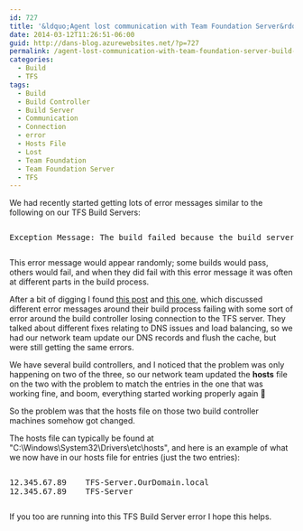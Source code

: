 ```yaml
---
id: 727
title: '&ldquo;Agent lost communication with Team Foundation Server&rdquo; TFS Build Server Error'
date: 2014-03-12T11:26:51-06:00
guid: http://dans-blog.azurewebsites.net/?p=727
permalink: /agent-lost-communication-with-team-foundation-server-build-server-error/
categories:
  - Build
  - TFS
tags:
  - Build
  - Build Controller
  - Build Server
  - Communication
  - Connection
  - error
  - Hosts File
  - Lost
  - Team Foundation
  - Team Foundation Server
  - TFS
---
```

We had recently started getting lots of error messages similar to the following on our TFS Build Servers:

<div id="scid:C89E2BDB-ADD3-4f7a-9810-1B7EACF446C1:1d42ef9f-955d-4299-8f37-e99e9b4e06b4" class="wlWriterEditableSmartContent" style="float: none; padding-bottom: 0px; padding-top: 0px; padding-left: 0px; margin: 0px; display: inline; padding-right: 0px">
  <pre style=white-space:normal>

  <pre class="brush: plain; pad-line-numbers: true; title: ; notranslate" title="">
Exception Message: The build failed because the build server that hosts build agent TFS-BuildController001 - Agent4 lost communication with Team Foundation Server. (type FaultException`1)
</pre>
</div>

This error message would appear randomly; some builds would pass, others would fail, and when they did fail with this error message it was often at different parts in the build process.

After a bit of digging I found [this post](http://social.technet.microsoft.com/Forums/windowsserver/en-US/cd99a033-e787-4b7a-9a50-8e02af8d7047/visual-studio-keeps-losing-connection-to-team-foundation-server?forum=winservergen) and [this one](http://social.msdn.microsoft.com/Forums/vstudio/en-US/6d33f92e-2a61-4584-976e-3c865cdde72c/tfs-2010-sp1-build-process-fails-with-team-foundation-services-are-not-available-from-server?forum=tfsbuild), which discussed different error messages around their build process failing with some sort of error around the build controller losing connection to the TFS server. They talked about different fixes relating to DNS issues and load balancing, so we had our network team update our DNS records and flush the cache, but were still getting the same errors.

We have several build controllers, and I noticed that the problem was only happening on two of the three, so our network team updated the **hosts** file on the two with the problem to match the entries in the one that was working fine, and boom, everything started working properly again 🙂

So the problem was that the hosts file on those two build controller machines somehow got changed.

The hosts file can typically be found at "C:\Windows\System32\Drivers\etc\hosts", and here is an example of what we now have in our hosts file for entries (just the two entries):

<div id="scid:C89E2BDB-ADD3-4f7a-9810-1B7EACF446C1:73f6e5bb-0bc3-40d3-a757-3a89164ef8a1" class="wlWriterEditableSmartContent" style="float: none; padding-bottom: 0px; padding-top: 0px; padding-left: 0px; margin: 0px; display: inline; padding-right: 0px">
  <pre style=white-space:normal>

  <pre class="brush: plain; title: ; notranslate" title="">
12.345.67.89	TFS-Server.OurDomain.local
12.345.67.89	TFS-Server
</pre>
</div>

If you too are running into this TFS Build Server error I hope this helps.
